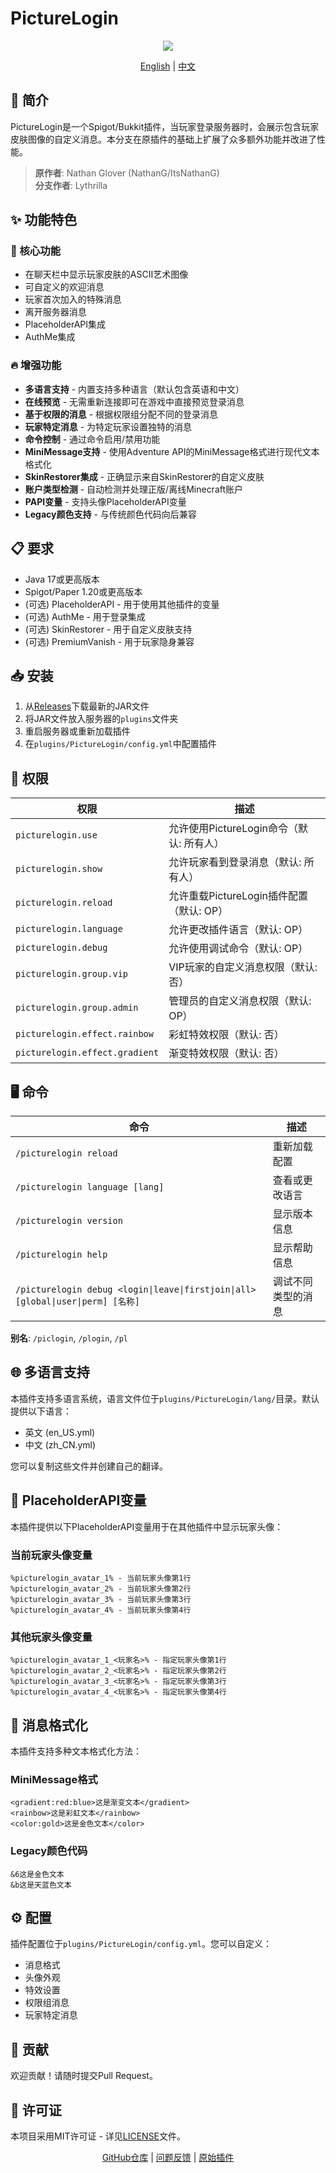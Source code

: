 # PictureLogin

<div align="center">

<div align="center">
  <img src="https://i.imgur.com/kNW94py.png">
</div>

[English](README.md) | [中文](README_CN.md)

</div>

## 📝 简介

PictureLogin是一个Spigot/Bukkit插件，当玩家登录服务器时，会展示包含玩家皮肤图像的自定义消息。本分支在原插件的基础上扩展了众多额外功能并改进了性能。

> **原作者**: Nathan Glover (NathanG/ItsNathanG)  
> **分支作者**: Lythrilla

## ✨ 功能特色

### 🚀 核心功能
* 在聊天栏中显示玩家皮肤的ASCII艺术图像
* 可自定义的欢迎消息
* 玩家首次加入的特殊消息
* 离开服务器消息
* PlaceholderAPI集成
* AuthMe集成

### 🔥 增强功能
* **多语言支持** - 内置支持多种语言（默认包含英语和中文）
* **在线预览** - 无需重新连接即可在游戏中直接预览登录消息
* **基于权限的消息** - 根据权限组分配不同的登录消息
* **玩家特定消息** - 为特定玩家设置独特的消息
* **命令控制** - 通过命令启用/禁用功能
* **MiniMessage支持** - 使用Adventure API的MiniMessage格式进行现代文本格式化
* **SkinRestorer集成** - 正确显示来自SkinRestorer的自定义皮肤
* **账户类型检测** - 自动检测并处理正版/离线Minecraft账户
* **PAPI变量** - 支持头像PlaceholderAPI变量
* **Legacy颜色支持** - 与传统颜色代码向后兼容

## 📋 要求

* Java 17或更高版本
* Spigot/Paper 1.20或更高版本
* (可选) PlaceholderAPI - 用于使用其他插件的变量
* (可选) AuthMe - 用于登录集成
* (可选) SkinRestorer - 用于自定义皮肤支持
* (可选) PremiumVanish - 用于玩家隐身兼容

## 📥 安装

1. 从[Releases](https://github.com/Lythrilla/PictureLogin/releases)下载最新的JAR文件
2. 将JAR文件放入服务器的`plugins`文件夹
3. 重启服务器或重新加载插件
4. 在`plugins/PictureLogin/config.yml`中配置插件

## 🔑 权限

权限 | 描述
--- | ---
`picturelogin.use` | 允许使用PictureLogin命令（默认: 所有人）
`picturelogin.show` | 允许玩家看到登录消息（默认: 所有人）
`picturelogin.reload` | 允许重载PictureLogin插件配置（默认: OP）
`picturelogin.language` | 允许更改插件语言（默认: OP）
`picturelogin.debug` | 允许使用调试命令（默认: OP）
`picturelogin.group.vip` | VIP玩家的自定义消息权限（默认: 否）
`picturelogin.group.admin` | 管理员的自定义消息权限（默认: OP）
`picturelogin.effect.rainbow` | 彩虹特效权限（默认: 否）
`picturelogin.effect.gradient` | 渐变特效权限（默认: 否）

## 🖥️ 命令

命令 | 描述
--- | ---
`/picturelogin reload` | 重新加载配置
`/picturelogin language [lang]` | 查看或更改语言
`/picturelogin version` | 显示版本信息
`/picturelogin help` | 显示帮助信息
`/picturelogin debug <login\|leave\|firstjoin\|all> [global\|user\|perm] [名称]` | 调试不同类型的消息

**别名**: `/piclogin`, `/plogin`, `/pl`

## 🌐 多语言支持

本插件支持多语言系统，语言文件位于`plugins/PictureLogin/lang/`目录。默认提供以下语言：

* 英文 (en_US.yml)
* 中文 (zh_CN.yml)

您可以复制这些文件并创建自己的翻译。

## 🔌 PlaceholderAPI变量

本插件提供以下PlaceholderAPI变量用于在其他插件中显示玩家头像：

### 当前玩家头像变量
```
%picturelogin_avatar_1% - 当前玩家头像第1行
%picturelogin_avatar_2% - 当前玩家头像第2行
%picturelogin_avatar_3% - 当前玩家头像第3行
%picturelogin_avatar_4% - 当前玩家头像第4行
```

### 其他玩家头像变量
```
%picturelogin_avatar_1_<玩家名>% - 指定玩家头像第1行
%picturelogin_avatar_2_<玩家名>% - 指定玩家头像第2行
%picturelogin_avatar_3_<玩家名>% - 指定玩家头像第3行
%picturelogin_avatar_4_<玩家名>% - 指定玩家头像第4行
```

## 🎨 消息格式化

本插件支持多种文本格式化方法：

### MiniMessage格式
```
<gradient:red:blue>这是渐变文本</gradient>
<rainbow>这是彩虹文本</rainbow>
<color:gold>这是金色文本</color>
```

### Legacy颜色代码
```
&6这是金色文本
&b这是天蓝色文本
```

## ⚙️ 配置

插件配置位于`plugins/PictureLogin/config.yml`。您可以自定义：

* 消息格式
* 头像外观
* 特效设置
* 权限组消息
* 玩家特定消息

## 🤝 贡献

欢迎贡献！请随时提交Pull Request。

## 📄 许可证

本项目采用MIT许可证 - 详见[LICENSE](LICENSE)文件。

<div align="center">

[GitHub仓库](https://github.com/Lythrilla/PictureLogin) | [问题反馈](https://github.com/Lythrilla/PictureLogin/issues) | [原始插件](https://github.com/ItsNathanG/PictureLogin)

</div>

